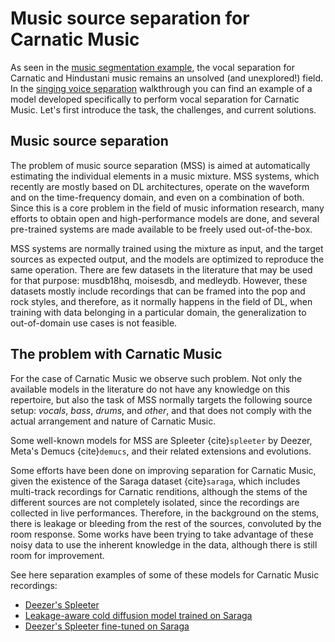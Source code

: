 # Music source separation for Carnatic Music

As seen in the [music segmentation example](music-segmentation), the vocal separation for Carnatic and Hindustani music remains an unsolved (and unexplored!) field. In the [singing voice separation](singing-voice-extraction) walkthrough you can find an example of a model developed specifically to perform vocal separation for Carnatic Music. Let's first introduce the task, the challenges, and current solutions.

## Music source separation
The problem of music source separation (MSS) is aimed at automatically estimating the individual elements in a music mixture. MSS systems, which recently are mostly based on DL architectures, operate on the waveform and on the time-frequency domain, and even on a combination of both. Since this is a core problem in the field of music information research, many efforts to obtain open and high-performance models are done, and several pre-trained systems are made available to be freely used out-of-the-box.

MSS systems are normally trained using the mixture as input, and the target sources as expected output, and the models are optimized to reproduce the same operation. There are few datasets in the literature that may be used for that purpose: musdb18hq, moisesdb, and medleydb. However, these datasets mostly include recordings that can be framed into the pop and rock styles, and therefore, as it normally happens in the field of DL, when training with data belonging in a particular domain, the generalization to out-of-domain use cases is not feasible.

## The problem with Carnatic Music

For the case of Carnatic Music we observe such problem. Not only the available models in the literature do not have any knowledge on this repertoire, but also the task of MSS normally targets the following source setup: _vocals_, _bass_, _drums_, and _other_, and that does not comply with the actual arrangement and nature of Carnatic Music. 

Some well-known models for MSS are Spleeter {cite}`spleeter` by Deezer, Meta's Demucs {cite}`demucs`, and their related extensions and evolutions.

Some efforts have been done on improving separation for Carnatic Music, given the existence of the Saraga dataset {cite}`saraga`, which includes multi-track recordings for Carnatic renditions, although the stems of the different sources are not completely isolated, since the recordings are collected in live performances. Therefore, in the background on the stems, there is leakage or bleeding from the rest of the sources, convoluted by the room response. Some works have been trying to take advantage of these noisy data to use the inherent knowledge in the data, although there is still room for improvement.

See here separation examples of some of these models for Carnatic Music recordings:

- [Deezer's Spleeter](carnatic-separation-spleeter)
- [Leakage-aware cold diffusion model trained on Saraga](carnatic-separation-leakage)
- [Deezer's Spleeter fine-tuned on Saraga](carnatic-separation-spleeter-finetune)
